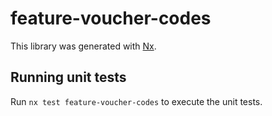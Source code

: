 # feature-voucher-codes

This library was generated with [Nx](https://nx.dev).

## Running unit tests

Run `nx test feature-voucher-codes` to execute the unit tests.
